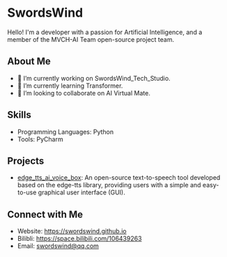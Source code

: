 # SwordsWind
Hello! I'm a developer with a passion for Artificial Intelligence, and a member of the MVCH-AI Team open-source project team.

## About Me
- 🔭 I’m currently working on SwordsWind_Tech_Studio.
- 🌱 I’m currently learning Transformer.
- 👯 I’m looking to collaborate on AI Virtual Mate.

## Skills
- Programming Languages: Python
- Tools: PyCharm

## Projects
- [edge_tts_ai_voice_box](#): An open-source text-to-speech tool developed based on the edge-tts library, providing users with a simple and easy-to-use graphical user interface (GUI).

## Connect with Me
- Website: https://swordswind.github.io
- Bilibli: https://space.bilibili.com/106439263
- Email: swordswind@qq.com
